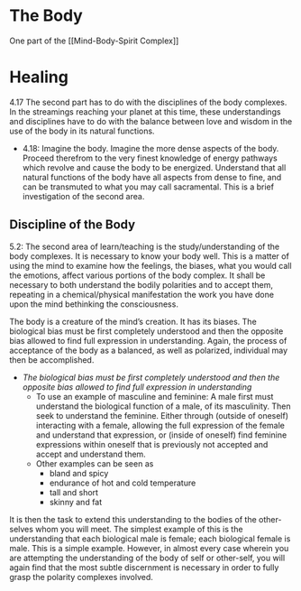 # The Body
One part of the [[Mind-Body-Spirit Complex]]
# Healing
4.17 The second part has to do with the disciplines of the body complexes. In the streamings reaching your planet at this time, these understandings and disciplines have to do with the balance between love and wisdom in the use of the body in its natural functions.  
- 4.18: Imagine the body. Imagine the more dense aspects of the body. Proceed therefrom to the very finest knowledge of energy pathways which revolve and cause the body to be energized. Understand that all natural functions of the body have all aspects from dense to fine, and can be transmuted to what you may call sacramental. This is a brief investigation of the second area.  
## Discipline of the Body
5.2: The second area of learn/teaching is the study/understanding of the body complexes. It is necessary to know your body well. This is a matter of using the mind to examine how the feelings, the biases, what you would call the emotions, affect various portions of the body complex. It shall be necessary to both understand the bodily polarities and to accept them, repeating in a chemical/physical manifestation the work you have done upon the mind bethinking the consciousness.  
  
The body is a creature of the mind’s creation. It has its biases. The biological bias must be first completely understood and then the opposite bias allowed to find full expression in understanding. Again, the process of acceptance of the body as a balanced, as well as polarized, individual may then be accomplished.  
- *The biological bias must be first completely understood and then the opposite bias allowed to find full expression in understanding*
	- To use an example of masculine and feminine: A male first must understand the biological function of a male, of its masculinity. Then seek to understand the feminine. Either through (outside of oneself) interacting with a female, allowing the full expression of the female and understand that expression, or (inside of oneself) find feminine expressions within oneself that is previously not accepted and accept and understand them.
	- Other examples can be seen as
		- bland and spicy
		- endurance of hot and cold temperature
		- tall and short
		- skinny and fat
  
It is then the task to extend this understanding to the bodies of the other-selves whom you will meet. The simplest example of this is the understanding that each biological male is female; each biological female is male. This is a simple example. However, in almost every case wherein you are attempting the understanding of the body of self or other-self, you will again find that the most subtle discernment is necessary in order to fully grasp the polarity complexes involved.

